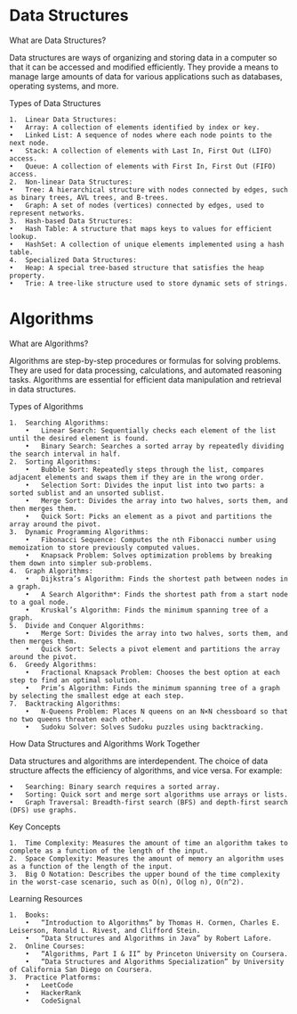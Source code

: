 # Data Structures

What are Data Structures?

Data structures are ways of organizing and storing data in a computer so that it can be accessed and modified efficiently. They provide a means to manage large amounts of data for various applications such as databases, operating systems, and more.

Types of Data Structures

	1.	Linear Data Structures:
	•	Array: A collection of elements identified by index or key.
	•	Linked List: A sequence of nodes where each node points to the next node.
	•	Stack: A collection of elements with Last In, First Out (LIFO) access.
	•	Queue: A collection of elements with First In, First Out (FIFO) access.
	2.	Non-linear Data Structures:
	•	Tree: A hierarchical structure with nodes connected by edges, such as binary trees, AVL trees, and B-trees.
	•	Graph: A set of nodes (vertices) connected by edges, used to represent networks.
	3.	Hash-based Data Structures:
	•	Hash Table: A structure that maps keys to values for efficient lookup.
	•	HashSet: A collection of unique elements implemented using a hash table.
	4.	Specialized Data Structures:
	•	Heap: A special tree-based structure that satisfies the heap property.
	•	Trie: A tree-like structure used to store dynamic sets of strings.

# Algorithms

What are Algorithms?

Algorithms are step-by-step procedures or formulas for solving problems. They are used for data processing, calculations, and automated reasoning tasks. Algorithms are essential for efficient data manipulation and retrieval in data structures.

Types of Algorithms

	1.	Searching Algorithms:
    	•	Linear Search: Sequentially checks each element of the list until the desired element is found.
	    •	Binary Search: Searches a sorted array by repeatedly dividing the search interval in half.
	2.	Sorting Algorithms:
	    •	Bubble Sort: Repeatedly steps through the list, compares adjacent elements and swaps them if they are in the wrong order.
	    •	Selection Sort: Divides the input list into two parts: a sorted sublist and an unsorted sublist.
	    •	Merge Sort: Divides the array into two halves, sorts them, and then merges them.
	    •	Quick Sort: Picks an element as a pivot and partitions the array around the pivot.
	3.	Dynamic Programming Algorithms:
	    •	Fibonacci Sequence: Computes the nth Fibonacci number using memoization to store previously computed values.
	    •	Knapsack Problem: Solves optimization problems by breaking them down into simpler sub-problems.
	4.	Graph Algorithms:
	    •	Dijkstra’s Algorithm: Finds the shortest path between nodes in a graph.
	    •	A Search Algorithm*: Finds the shortest path from a start node to a goal node.
	    •	Kruskal’s Algorithm: Finds the minimum spanning tree of a graph.
	5.	Divide and Conquer Algorithms:
	    •	Merge Sort: Divides the array into two halves, sorts them, and then merges them.
	    •	Quick Sort: Selects a pivot element and partitions the array around the pivot.
	6.	Greedy Algorithms:
	    •	Fractional Knapsack Problem: Chooses the best option at each step to find an optimal solution.
	    •	Prim’s Algorithm: Finds the minimum spanning tree of a graph by selecting the smallest edge at each step.
	7.	Backtracking Algorithms:
	    •	N-Queens Problem: Places N queens on an N×N chessboard so that no two queens threaten each other.
	    •	Sudoku Solver: Solves Sudoku puzzles using backtracking.

How Data Structures and Algorithms Work Together

Data structures and algorithms are interdependent. The choice of data structure affects the efficiency of algorithms, and vice versa. For example:

	•	Searching: Binary search requires a sorted array.
	•	Sorting: Quick sort and merge sort algorithms use arrays or lists.
	•	Graph Traversal: Breadth-first search (BFS) and depth-first search (DFS) use graphs.

Key Concepts

	1.	Time Complexity: Measures the amount of time an algorithm takes to complete as a function of the length of the input.
	2.	Space Complexity: Measures the amount of memory an algorithm uses as a function of the length of the input.
	3.	Big O Notation: Describes the upper bound of the time complexity in the worst-case scenario, such as O(n), O(log n), O(n^2).

Learning Resources

	1.	Books:
	    •	“Introduction to Algorithms” by Thomas H. Cormen, Charles E. Leiserson, Ronald L. Rivest, and Clifford Stein.
	    •	“Data Structures and Algorithms in Java” by Robert Lafore.
	2.	Online Courses:
	    •	“Algorithms, Part I & II” by Princeton University on Coursera.
	    •	“Data Structures and Algorithms Specialization” by University of California San Diego on Coursera.
	3.	Practice Platforms:
	    •	LeetCode
	    •	HackerRank
	    •	CodeSignal